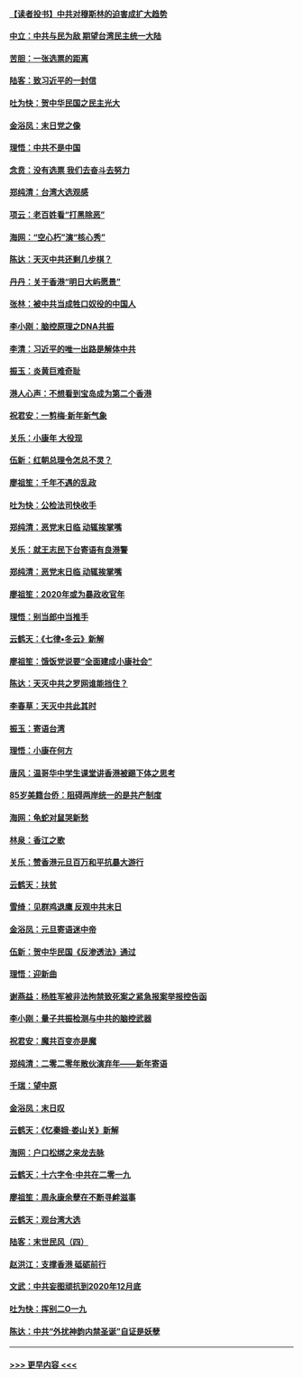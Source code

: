 #### [【读者投书】中共对穆斯林的迫害成扩大趋势](../pages/nsc993/n11791371.md?t=01150944) 
#### [中立：中共与民为敌 期望台湾民主统一大陆](../pages/nsc993/n11790392.md?t=01150944) 
#### [苦胆：一张选票的距离](../pages/nsc993/n11788914.md?t=01150944) 
#### [陆客：致习近平的一封信](../pages/nsc993/n11788867.md?t=01150944) 
#### [吐为快：贺中华民国之民主光大](../pages/nsc993/n11788618.md?t=01150944) 
#### [金浴凤：末日党之像](../pages/nsc993/n11787475.md?t=01150944) 
#### [理悟：中共不是中国](../pages/nsc993/n11787463.md?t=01150944) 
#### [念贲：没有选票  我们去奋斗去努力](../pages/nsc993/n11787398.md?t=01150944) 
#### [郑纯清：台湾大选观感](../pages/nsc993/n11786210.md?t=01150944) 
#### [项云：老百姓看“打黑除恶”](../pages/nsc993/n11785398.md?t=01150944) 
#### [海网：“空心朽”演“核心秀”](../pages/nsc993/n11783874.md?t=01150944) 
#### [陈达：天灭中共还剩几步棋？](../pages/nsc993/n11783719.md?t=01150944) 
#### [丹丹：关于香港“明日大屿愿景”](../pages/nsc993/n11783273.md?t=01150944) 
#### [张林：被中共当成牲口奴役的中国人](../pages/nsc993/n11782397.md?t=01150944) 
#### [李小刚：脑控原理之DNA共振](../pages/nsc993/n11780962.md?t=01150944) 
#### [李清：习近平的唯一出路是解体中共](../pages/nsc993/n11780866.md?t=01150944) 
#### [振玉：炎黄巨难奇耻](../pages/nsc993/n11779632.md?t=01150944) 
#### [港人心声：不想看到宝岛成为第二个香港](../pages/nsc993/n11778817.md?t=01150944) 
#### [祝君安：一剪梅‧新年新气象](../pages/nsc993/n11776340.md?t=01150944) 
#### [关乐：小康年 大役现](../pages/nsc993/n11774213.md?t=01150944) 
#### [伍新：红朝总理令怎总不灵？](../pages/nsc993/n11770813.md?t=01150944) 
#### [廖祖笙：千年不遇的乱政](../pages/nsc993/n11770373.md?t=01150944) 
#### [吐为快：公检法司快收手](../pages/nsc993/n11770359.md?t=01150944) 
#### [郑纯清：恶党末日临 动辄挨掌嘴](../pages/nsc993/n11769912.md?t=01150944) 
#### [关乐：就王志民下台寄语有良港警](../pages/nsc993/n11769903.md?t=01150944) 
#### [郑纯清：恶党末日临 动辄挨掌嘴](../pages/nsc993/n11769356.md?t=01150944) 
#### [廖祖笙：2020年或为暴政收官年](../pages/nsc993/n11768216.md?t=01150944) 
#### [理悟：别当郎中当推手](../pages/nsc993/n11768243.md?t=01150944) 
#### [云鹤天：《七律▪冬云》新解](../pages/nsc993/n11768204.md?t=01150944) 
#### [廖祖笙：饿饭党说要“全面建成小康社会”](../pages/nsc993/n11767482.md?t=01150944) 
#### [陈达：天灭中共之罗网谁能挡住？](../pages/nsc993/n11767465.md?t=01150944) 
#### [李春草：天灭中共此其时](../pages/nsc993/n11767452.md?t=01150944) 
#### [振玉：寄语台湾](../pages/nsc993/n11767432.md?t=01150944) 
#### [理悟：小康在何方](../pages/nsc993/n11767394.md?t=01150944) 
#### [唐风：温哥华中学生课堂讲香港被踢下体之思考](../pages/nsc993/n11766848.md?t=01150944) 
#### [85岁美籍台侨：阻碍两岸统一的是共产制度](../pages/nsc993/n11765043.md?t=01150944) 
#### [海网：龟蛇对鼠哭新愁](../pages/nsc993/n11764895.md?t=01150944) 
#### [林泉：香江之歌](../pages/nsc993/n11764415.md?t=01150944) 
#### [关乐：赞香港元旦百万和平抗暴大游行](../pages/nsc993/n11764382.md?t=01150944) 
#### [云鹤天：扶贫](../pages/nsc993/n11764245.md?t=01150944) 
#### [雪绮：见群鸡退鹰  反观中共末日](../pages/nsc993/n11762112.md?t=01150944) 
#### [金浴凤：元旦寄语迷中帝](../pages/nsc993/n11761788.md?t=01150944) 
#### [伍新：贺中华民国《反渗透法》通过](../pages/nsc993/n11761994.md?t=01150944) 
#### [理悟：迎新曲](../pages/nsc993/n11761152.md?t=01150944) 
#### [谢燕益：杨胜军被非法拘禁致死案之紧急报案举报控告函](../pages/nsc993/n11756134.md?t=01150944) 
#### [李小刚：量子共振检测与中共的脑控武器](../pages/nsc993/n11754518.md?t=01150944) 
#### [祝君安：魔共百变亦是魔](../pages/nsc993/n11754469.md?t=01150944) 
#### [郑纯清：二零二零年散伙演弃年——新年寄语](../pages/nsc993/n11754195.md?t=01150944) 
#### [千瑞：望中原](../pages/nsc993/n11754159.md?t=01150944) 
#### [金浴凤：末日叹](../pages/nsc993/n11752359.md?t=01150944) 
#### [云鹤天：《忆秦娥‧娄山关》新解](../pages/nsc993/n11752348.md?t=01150944) 
#### [海网：户口松绑之来龙去脉](../pages/nsc993/n11752328.md?t=01150944) 
#### [云鹤天：十六字令‧中共在二零一九](../pages/nsc993/n11752305.md?t=01150944) 
#### [廖祖笙：周永康余孽在不断寻衅滋事](../pages/nsc993/n11751013.md?t=01150944) 
#### [云鹤天：观台湾大选](../pages/nsc993/n11751007.md?t=01150944) 
#### [陆客：末世民风（四）](../pages/nsc993/n11749203.md?t=01150944) 
#### [赵洪江：支撑香港 砥砺前行](../pages/nsc993/n11748482.md?t=01150944) 
#### [文武：中共妄图顽抗到2020年12月底](../pages/nsc993/n11748446.md?t=01150944) 
#### [吐为快：挥别二O一九](../pages/nsc993/n11748411.md?t=01150944) 
#### [陈达：中共“外扰神韵内禁圣诞”自证是妖孽](../pages/nsc993/n11748226.md?t=01150944) 

----
#### [ >>> 更早内容 <<< ](../indexes/nsc993-earlier.md)

